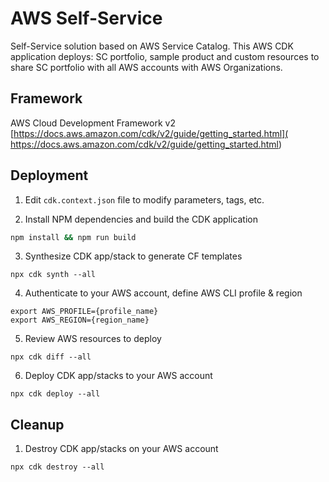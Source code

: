 # AWS Self-Service

Self-Service solution based on AWS Service Catalog. This AWS CDK application deploys: SC portfolio, sample product and custom resources to share SC portfolio with all AWS accounts with AWS Organizations.

## Framework

AWS Cloud Development Framework v2
[https://docs.aws.amazon.com/cdk/v2/guide/getting_started.html](
https://docs.aws.amazon.com/cdk/v2/guide/getting_started.html)

## Deployment

1. Edit `cdk.context.json` file to modify parameters, tags, etc.

2. Install NPM dependencies and build the CDK application
```bash
npm install && npm run build
```

3. Synthesize CDK app/stack to generate CF templates
```
npx cdk synth --all
```

4. Authenticate to your AWS account, define AWS CLI profile & region
```
export AWS_PROFILE={profile_name}
export AWS_REGION={region_name}
```

5. Review AWS resources to deploy
```
npx cdk diff --all
```

6. Deploy CDK app/stacks to your AWS account
```
npx cdk deploy --all
```

## Cleanup

1. Destroy CDK app/stacks on your AWS account
```
npx cdk destroy --all
```
